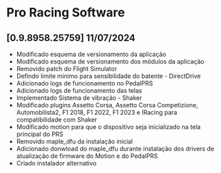 # Pro Racing Software

## [0.9.8958.25759] 11/07/2024

 - Modificado esquema de versionamento da aplicação
 - Modificado esquema de versionamento dos módulos da aplicação
 - Removido patch do Flight Simulator
 - Defindo limite mínimo para sensibilidade do batente - DirectDrive
 - Adicionado logs de funcionamento no PedalPRS
 - Adicionado logs de funcionamento das telas
 - Implementado Sistema de vibração - Shaker
 - Modificado plugins Assetto Corsa, Assetto Corsa Competizione, Automobilista2, F1 2018, F1 2022, F1 2023 e IRacing para compatibilidade com Shaker
 - Modificado motion para que o dispositivo seja inicializado na tela principal do PRS
 - Removido maple_dfu da instalação inicial
 - Adicionado donwload do maple_dfu durante instalação dos drivers de atualização de firmware do Motion e do PedalPRS
 - Criado instalador alternativo
